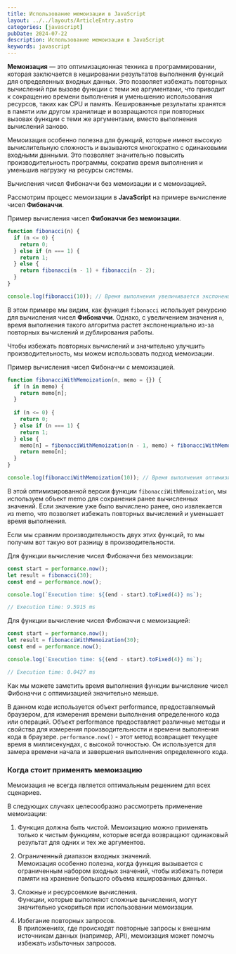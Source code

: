 ```yaml
---
title: Использование мемоизации в JavaScript
layout: ../../layouts/ArticleEntry.astro
categories: [javascript]
pubDate: 2024-07-22
description: Использование мемоизации в JavaScript
keywords: javascript
---
```


**Мемоизация** — это оптимизационная техника в программировании, которая заключается в кешировании результатов выполнения функций для определенных входных данных. Это позволяет избежать повторных вычислений при вызове функции с теми же аргументами, что приводит к сокращению времени выполнения и уменьшению использования ресурсов, таких как CPU и память. Кешированные результаты хранятся в памяти или другом хранилище и возвращаются при повторных вызовах функции с теми же аргументами, вместо выполнения вычислений заново.  

Мемоизация особенно полезна для функций, которые имеют высокую вычислительную сложность и вызываются многократно с одинаковыми входными данными. Это позволяет значительно повысить производительность программы, сократив время выполнения и уменьшив нагрузку на ресурсы системы.


Вычисления чисел Фибоначчи без мемоизации и с мемоизацией.

Рассмотрим процесс мемоизации в **JavaScript** на примере вычисление чисел **Фибоначчи**.

Пример вычисления чисел **Фибоначчи без мемоизации**.

```javascript
function fibonacci(n) {
  if (n <= 0) {
    return 0;
  } else if (n === 1) {
    return 1;
  } else {
    return fibonacci(n - 1) + fibonacci(n - 2);
  }
}

console.log(fibonacci(10)); // Время выполнения увеличивается экспоненциально с увеличением n
```

В этом примере мы видим, как функция `fibonacci` использует рекурсию для вычисления чисел **Фибоначчи**. Однако, с увеличением значения `n`, время выполнения такого алгоритма растет экспоненциально из-за повторных вычислений и дублирования работы.

Чтобы избежать повторных вычислений и значительно улучшить производительность, мы можем использовать подход мемоизации.

Пример вычисления чисел Фибоначчи с мемоизацией.

```javascript
function fibonacciWithMemoization(n, memo = {}) {
  if (n in memo) {
    return memo[n];
  }
  
  if (n <= 0) {
    return 0;
  } else if (n === 1) {
    return 1;
  } else {
    memo[n] = fibonacciWithMemoization(n - 1, memo) + fibonacciWithMemoization(n - 2, memo);
    return memo[n];
  }
}

console.log(fibonacciWithMemoization(10)); // Время выполнения оптимизировано благодаря мемоизации
```

В этой оптимизированной версии функции `fibonacciWithMemoization`, мы используем объект memo для сохранения ранее вычисленных значений. Если значение уже было вычислено ранее, оно извлекается из memo, что позволяет избежать повторных вычислений и уменьшает время выполнения.

Если мы сравним производительность двух этих функций, то мы получим вот такую вот разницу в производительности.

Для функции вычисление чисел Фибоначчи без мемоизации:

```javascript
const start = performance.now();
let result = fibonacci(30);
const end = performance.now();

console.log(`Execution time: ${(end - start).toFixed(4)} ms`);

// Execution time: 9.5915 ms
```

Для функции вычисление чисел Фибоначчи c мемоизацией: 

```javascript
const start = performance.now();
let result = fibonacciWithMemoization(30);
const end = performance.now();

console.log(`Execution time: ${(end - start).toFixed(4)} ms`);

// Execution time: 0.0427 ms
```

Как мы можете заметить время выполнения функции вычисление чисел Фибоначчи c оптимизацией значительно меньше.  

В данном коде используется объект performance, предоставляемый браузером, для измерения времени выполнения определенного кода или операций. Объект performance предоставляет различные методы и свойства для измерения производительности и времени выполнения кода в браузере. `performance.now()` - этот метод возвращает текущее время в миллисекундах, с высокой точностью. Он используется для замера времени начала и завершения выполнения определенного кода.

 
### Когда стоит применять мемоизацию

Мемоизация не всегда является оптимальным решением для всех сценариев.  

В следующих случаях целесообразно рассмотреть применение мемоизации:

1. Функция должна быть чистой.
Мемоизацию можно применять только к чистым функциям, которые всегда возвращают одинаковый результат для одних и тех же аргументов.

2. Ограниченный диапазон входных значений.  
  Мемоизация особенно полезна, когда функция вызывается с ограниченным набором входных значений, чтобы избежать потери памяти на хранение большого объема кешированных данных.

3. Сложные и ресурсоемкие вычисления.  
  Функции, которые выполняют сложные вычисления, могут значительно ускориться при использовании мемоизации.

4. Избегание повторных запросов.  
  В приложениях, где происходят повторные запросы к внешним источникам данных (например, API), мемоизация может помочь избежать избыточных запросов.